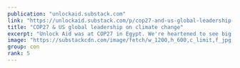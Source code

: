 ```yaml
---
publication: "unlockaid.substack.com"
link: "https://unlockaid.substack.com/p/cop27-and-us-global-leadership-on"
title: "COP27 & US global leadership on climate change"
excerpt: "Unlock Aid was at COP27 in Egypt. We're heartened to see big new announcements to fight the climate crisis, but there's much more to do."
image: "https://substackcdn.com/image/fetch/w_1200,h_600,c_limit,f_jpg,q_auto:good,fl_progressive:steep/https%3A%2F%2Fbucketeer-e05bbc84-baa3-437e-9518-adb32be77984.s3.amazonaws.com%2Fpublic%2Fimages%2F3438e34c-ded3-4aaf-98a4-3b56b3e13e5b_2560x1922.jpeg"
group: con
rank: 5
---
```

